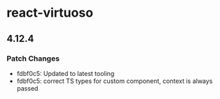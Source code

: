 # react-virtuoso

## 4.12.4

### Patch Changes

- fdbf0c5: Updated to latest tooling
- fdbf0c5: correct TS types for custom component, context is always passed
